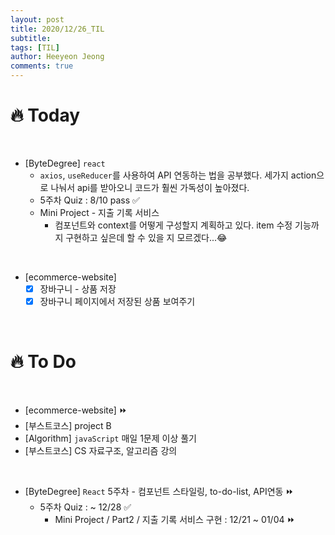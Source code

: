 ```yaml
---
layout: post
title: 2020/12/26_TIL
subtitle:
tags: [TIL]
author: Heeyeon Jeong
comments: true
---
```


# 🔥 Today

<br>

- [ByteDegree] `react`
  - `axios`, `useReducer`를 사용하여 API 연동하는 법을 공부했다. 세가지 action으로 나눠서 api를 받아오니 코드가 훨씬 가독성이 높아졌다.
  - 5주차 Quiz : 8/10 pass ✅
  - Mini Project - 지출 기록 서비스
    - 컴포넌트와 context를 어떻게 구성할지 계획하고 있다. item 수정 기능까지 구현하고 싶은데 할 수 있을 지 모르겠다...😂

<br>

- [ecommerce-website]
  - [x] 장바구니 - 상품 저장
  - [x] 장바구니 페이지에서 저장된 상품 보여주기

<br>

# 🔥 To Do

<br>

- [ecommerce-website] ⏩
- [부스트코스] project B
- [Algorithm] `javaScript` 매일 1문제 이상 풀기
- [부스트코스] CS 자료구조, 알고리즘 강의

<br>

- [ByteDegree] `React` 5주차 - 컴포넌트 스타일링, to-do-list, API연동 ⏩
  - 5주차 Quiz : ~ 12/28 ✅
    - Mini Project / Part2 / 지출 기록 서비스 구현 : 12/21 ~ 01/04 ⏩

